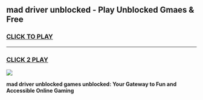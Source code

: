 
## mad driver unblocked - Play Unblocked Gmaes & Free
<h3>
<a href="https://news.freeplayer.one?title=mad_driver_unblocked&ref=23F">CLICK TO PLAY</a></h3>
<hr>

<h3>
<a href="https://news.freeplayer.one?title=mad_driver_unblocked&ref=23F">CLICK 2 PLAY</a>
  
</h3>

<a href="https://news.freeplayer.one?title=mad_driver_unblocked&ref=23F/"><img src="https://clearcache.store/games.png"></a>


**mad driver unblocked games unblocked: Your Gateway to Fun and Accessible Online Gaming**
